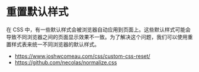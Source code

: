 # 重置默认样式

在 CSS 中，有一些默认样式会被浏览器自动应用到页面上。这些默认样式可能会导致不同浏览器之间的页面显示效果不一致。为了解决这个问题，我们可以使用重置样式表来统一不同浏览器的默认样式。

* https://www.joshwcomeau.com/css/custom-css-reset/
* https://github.com/necolas/normalize.css
